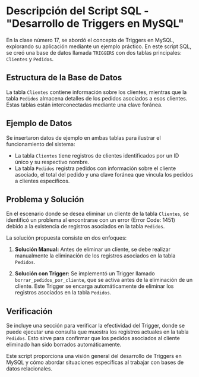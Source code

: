 # Descripción del Script SQL - "Desarrollo de Triggers en MySQL"

En la clase número 17, se abordó el concepto de Triggers en MySQL, explorando su aplicación mediante un ejemplo práctico. En este script SQL, se creó una base de datos llamada `TRIGGERS` con dos tablas principales: `Clientes` y `Pedidos`.

## Estructura de la Base de Datos

La tabla `Clientes` contiene información sobre los clientes, mientras que la tabla `Pedidos` almacena detalles de los pedidos asociados a esos clientes. Estas tablas están interconectadas mediante una clave foránea.

## Ejemplo de Datos

Se insertaron datos de ejemplo en ambas tablas para ilustrar el funcionamiento del sistema:

- La tabla `Clientes` tiene registros de clientes identificados por un ID único y su respectivo nombre.
- La tabla `Pedidos` registra pedidos con información sobre el cliente asociado, el total del pedido y una clave foránea que vincula los pedidos a clientes específicos.

## Problema y Solución

En el escenario donde se desea eliminar un cliente de la tabla `Clientes`, se identificó un problema al encontrarse con un error (Error Code: 1451) debido a la existencia de registros asociados en la tabla `Pedidos`. 

La solución propuesta consiste en dos enfoques:

1. **Solución Manual:**
   Antes de eliminar un cliente, se debe realizar manualmente la eliminación de los registros asociados en la tabla `Pedidos`.

2. **Solución con Trigger:**
   Se implementó un Trigger llamado `borrar_pedidos_por_cliente`, que se activa antes de la eliminación de un cliente. Este Trigger se encarga automáticamente de eliminar los registros asociados en la tabla `Pedidos`.

## Verificación

Se incluye una sección para verificar la efectividad del Trigger, donde se puede ejecutar una consulta que muestra los registros actuales en la tabla `Pedidos`. Esto sirve para confirmar que los pedidos asociados al cliente eliminado han sido borrados automáticamente.

Este script proporciona una visión general del desarrollo de Triggers en MySQL y cómo abordar situaciones específicas al trabajar con bases de datos relacionales.
